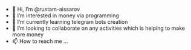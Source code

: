 - 👋 Hi, I’m @rustam-aissarov
- 👀 I’m interested in money via programming
- 🌱 I’m currently learning telegram bots creation
- 💞️ I’m looking to collaborate on any activities which is helping to make more money
- 📫 How to reach me ...

<!---
rustam-aissarov/rustam-aissarov is a ✨ special ✨ repository because its `README.md` (this file) appears on your GitHub profile.
You can click the Preview link to take a look at your changes.
--->
